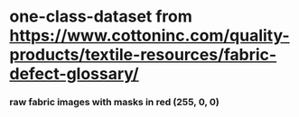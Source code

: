 # one-class-dataset from https://www.cottoninc.com/quality-products/textile-resources/fabric-defect-glossary/

### raw fabric images with masks in red (255, 0, 0) 

